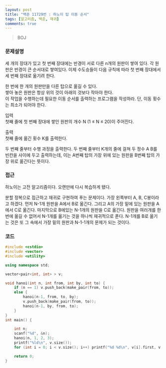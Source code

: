 ```yaml
---
layout: post
title: "백준 11729번 : 하노이 탑 이동 순서"
tags: [알고리즘, 백준, 재귀]
comments: true
---
```


> BOJ  

### 문제설명  
세 개의 장대가 있고 첫 번째 장대에는 반경이 서로 다른 n개의 원판이 쌓여 있다. 각 원판은 반경이 큰 순서대로 쌓여있다. 이제 수도승들이 다음 규칙에 따라 첫 번째 장대에서 세 번째 장대로 옮기려 한다.  

한 번에 한 개의 원판만을 다른 탑으로 옮길 수 있다.  
쌓아 놓은 원판은 항상 위의 것이 아래의 것보다 작아야 한다.  
이 작업을 수행하는데 필요한 이동 순서를 출력하는 프로그램을 작성하라. 단, 이동 횟수는 최소가 되어야 한다.  

입력  
첫째 줄에 첫 번째 장대에 쌓인 원판의 개수 N (1 ≤ N ≤ 20)이 주어진다.  

출력  
첫째 줄에 옮긴 횟수 K를 출력한다.  

두 번째 줄부터 수행 과정을 출력한다. 두 번째 줄부터 K개의 줄에 걸쳐 두 정수 A B를 빈칸을 사이에 두고 출력하는데, 이는 A번째 탑의 가장 위에 있는 원판을 B번째 탑의 가장 위로 옮긴다는 뜻이다.  

### 접근  
하노이는 고전 알고리즘이다. 오랜만에 다시 복습하게 됐다.  

분할 정복으로 접근하고 재귀로 구현하여 푸는 문제이다. 가장 왼쪽부터 A, B, C봉이라고 하겠다. 먼저 N-1개 원판을 A에서 B로 옮긴다. 그리고 A의 가장 밑에 있는 원판을 A에서 C로 옮긴다. 마지막으로 B에있는 N-1개의 원판을 C로 옮긴다. 원판을 여러개를 한번에 옮길 수 없어서 N-1개를 옮기는 것을 하나씩 재귀적으로 푼다. N-1개를 B로 옮기는 것은 또 그 속에서 가장 밑의 원판과 N-1-1개의 문제가 되는 것이다. 


### 코드  
~~~c++
#include <cstdio>
#include <vector>
#include <utility>

using namespace std;

vector<pair<int, int> > v;

void hanoi(int n, int from, int by, int to) {
    if (n == 1) v.push_back(make_pair(from, to));
    else {
        hanoi(n-1, from, to, by);
        v.push_back(make_pair(from, to));
        hanoi(n-1, by, from, to);
    }
}
int main() {

    int n;
    scanf("%d", &n);
    hanoi(n, 1, 2, 3);
    printf("%ld\n", v.size());
    for (int i = 0; i < v.size(); i++) printf("%d %d\n", v[i].first, v[i].second);

    return 0;
}
~~~